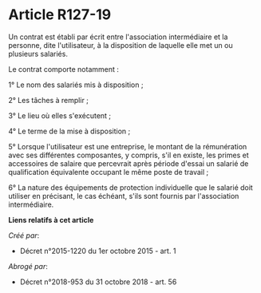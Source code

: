 # Article R127-19

Un contrat est établi par écrit entre l'association intermédiaire et la personne, dite l'utilisateur, à la disposition de
laquelle elle met un ou plusieurs salariés. 

Le contrat comporte notamment : 

1° Le nom des salariés mis à disposition ; 

2° Les tâches à remplir ; 

3° Le lieu où elles s'exécutent ; 

4° Le terme de la mise à disposition ; 

5° Lorsque l'utilisateur est une entreprise, le montant de la rémunération avec ses différentes composantes, y compris, s'il
en existe, les primes et accessoires de salaire que percevrait après période d'essai un salarié de qualification équivalente
occupant le même poste de travail ; 

6° La nature des équipements de protection individuelle que le salarié doit utiliser en précisant, le cas échéant, s'ils sont
fournis par l'association intermédiaire.

**Liens relatifs à cet article**

_Créé par_:

  - Décret n°2015-1220 du 1er octobre 2015 - art. 1

_Abrogé par_:

  - Décret n°2018-953 du 31 octobre 2018 - art. 56
